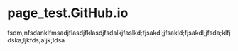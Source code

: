 # page_test.GitHub.io









fsdm,nfsdanklfmsadjflasdjfklasdjfsdalkjfaslkd;fjsakdl;jfsakld;fjsakdl;jfsda;klfjdska;ljkfds;aljk;ldsa

